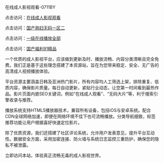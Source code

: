 在线成人影视观看-0711BY

点击访问：<a href="https://heiliaowt0d7p.pages.dev">在线成人影视观看</a>

点击访问：<a href="https://heiliaoll4qsx.pages.dev">国产熟妇无码一区二</a>

点击访问：<a href="https://heiliaozj3tjd.pages.dev">一级在线播放全部</a>

点击访问：<a href="https://heiliaoe8ajia.pages.dev">国产福利91精品</a>



一个优质的成人影视平台，应该做到更新及时、播放流畅、内容分类清晰且完全免费。我们正是基于这些理念搭建了本资源站，旨在为您带来稳定、安全、无广告的高清成人视频播放体验。

平台资源主要涵盖日韩及亚洲热门影片，所有内容均人工筛选上架，排除重复、低质内容，确保影片质量。每日自动更新，紧贴行业动态，让您第一时间看到最热作品。影片页面内嵌SEO关键词，例如“在线成人观看”、“无码大片”等，利于搜索引擎收录与推荐。

播放系统支持HTML5播放器技术，兼容所有设备，包括iOS与安卓系统。配合CDN全球网络加速，即便在网络环境不佳下也可流畅播放。分类导航细致，标签推荐功能让用户根据喜好快速定位影片。

除了优质资源，我们还搭建了社区评论系统，允许用户发表意见，提升平台互动性。数据安全方面，采用加密连接、防火墙与系统日志监控三重防护，确保您的隐私不被泄露。

立即访问本站，体验真正流畅无毒的成人影视世界。

<span style="display:none;">[Canonical link]( https://github.com/sile12214/riben87 )</span>
